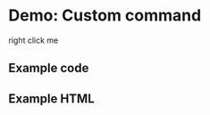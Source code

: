 # Demo: Custom command

<span class="context-menu-one label label-default">right click me</span>

## Example code

<script type="text/javascript" class="showcase">
$(function(){
    /**************************************************
     * Custom Command Handler
     **************************************************/
    $.contextMenu.types.label = function(item, opt, root) {
        // this === item.$node

        $('<span>Label</span><ul>'
            + '<li class="label1" title="label 1">label 1</li>'
            + '<li class="label2" title="label 2">label 2</li>'
            + '<li class="label3" title="label 3">label 3</li>'
            + '<li class="label4" title="label 4">label 4</li></ul>')
            .appendTo(this)
            .on('click', 'li', function() {
                var message = "text: " + $(this).text();      
                $('#msg').text($('#msg').text() + ' | ' + message);
                
                // hide the menu
                root.$menu.trigger('contextmenu:hide');
            });
            
        this.addClass('labels').on('contextmenu:focus', function(e) {
            // setup some awesome stuff
        }).on('contextmenu:blur', function(e) {
            // tear down whatever you did
        }).on('keydown', function(e) {
            // some funky key handling, maybe?
        });
    };
    
    /**************************************************
     * Context-Menu with custom command "label"
     **************************************************/
    $.contextMenu({
        selector: '.context-menu-one', 
        callback: function(key, options) {
            var m = "clicked: " + key;
            window.console && console.log(m) || alert(m); 
        },
        items: {
            open: {name: "Open", callback: $.noop},
            label: {type: "label", customName: "Label"},
            edit: {name: "Edit", callback: $.noop}
        }
    });
});
</script>

## Example HTML
<div style="display:none;" class="showcase" data-showcase-import=".context-menu-one"></div>

<div id="msg"></div>

<style type="text/css" class="showcase">
    .labels > ul {
        margin: 0; 
        padding: 0;
        list-style: none;
        display: block;
        float: none;
    }
    .labels > ul > li {
        display: inline-block;
        width: 20px;
        height: 20px;
        border: 1px solid #CCC;
        overflow: hidden;
        text-indent: -2000px;
    }
    .labels > ul > li.selected,
    .labels > ul > li:hover { border: 1px solid #000; }
    .labels > ul > li + li { margin-left: 5px; }
    .labels > ul > li.label1 { background: red; }
    .labels > ul > li.label2 { background: green; }
    .labels > ul > li.label3 { background: blue; }
    .labels > ul > li.label4 { background: yellow; }
</style>